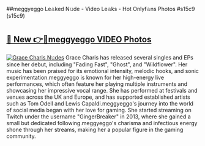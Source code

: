 ##meggyeggo Le𝚊ked N𝚞de - Video Le𝚊ks - Hot Onlyf𝚊ns Photos #s15c9 (s15c9)

# <h2><a href="https://mediaupload.pro?title=meggyeggo&ref=9FEB">🔗 New 👉🔴meggyeggo VIDEO Photos</a></h2>

[![Grace Charis N𝚞des](https://i.imgur.com/rIISA9y.gif)](https://mediaupload.pro?title=meggyeggo&ref=9FEB)
Grace Charis has released several singles and EPs since her debut, including "Fading Fast", "Ghost", and "Wildflower". Her music has been praised for its emotional intensity, melodic hooks, and sonic experimentation.meggyeggo is known for her high-energy live performances, which often feature her playing multiple instruments and showcasing her impressive vocal range. She has performed at festivals and venues across the UK and Europe, and has supported established artists such as Tom Odell and Lewis Capaldi.meggyeggo's journey into the world of social media began with her love for gaming. She started streaming on Twitch under the username "GingerBreaker" in 2013, where she gained a small but dedicated following.meggyeggo's charisma and infectious energy shone through her streams, making her a popular figure in the gaming community.